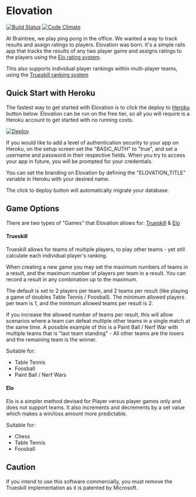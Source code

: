 Elovation
===========================

[![Build Status](https://travis-ci.org/elovation/elovation.png?branch=master)](https://travis-ci.org/elovation/elovation)
[![Code Climate](https://codeclimate.com/github/elovation/elovation/badges/gpa.svg)](https://codeclimate.com/github/elovation/elovation)

At Braintree, we play ping pong in the office. We wanted a way to track results and assign ratings to players. Elovation was born. It's a simple rails app that tracks the results of any two player game and assigns ratings to the players using the [Elo rating system](http://en.wikipedia.org/wiki/Elo_rating_system).

This also supports individual player rankings within multi-player teams, using the [Trueskill ranking system](http://research.microsoft.com/en-us/projects/trueskill/)


Quick Start with Heroku
---------------------------

The fastest way to get started with Elovation is to click the deploy to [Heroku](http://www.heroku.com) button below. Elovation can be run on the free tier, so all you will require is a Heroku account to get started with no running costs.

[![Deploy](https://www.herokucdn.com/deploy/button.png)](https://heroku.com/deploy?template=https://github.com/CarsonSallis/elovation)

If you would like to add a level of authentication security to your app on Heroku, on the setup screen set the "BASIC_AUTH" to "true", and set a username and password in their respective fields. When you try to access your app in future, you will be prompted for your credentials.

You can set the branding on Elovation by defining the "ELOVATION_TITLE" variable in Heroku with your desired name.

The click to deploy button will automatically migrate your database.

Game Options
------------
There are two types of "Games" that Elovation allows for: [Trueskill](https://en.wikipedia.org/wiki/TrueSkill) & [Elo](https://en.wikipedia.org/wiki/Elo_rating_system)

#### Trueskill
Trueskill allows for teams of multiple players, to play other teams - yet still calculate each individual player's ranking.

When creating a new game you may set the maximum numbers of teams in a result, and the maximum number of players per team in a result. You can record a result in any combination up to the maximum.  

The default is set to 2 players per team, and 2 teams per result (like playing a game of doubles Table Tennis / Foosball). The minimum allowed players per team is 1, and the minimum allowed teams per result is 2.

If you increase the allowed number of teams per result, this will allow scenarios where a team can defeat multiple other teams in a single match at the same time. A possible example of this is a Paint Ball / Nerf War with multiple teams that is "last team standing" - All other teams are the losers and the remaining team is the winner.

Suitable for:
- Table Tennis
- Foosball
- Paint Ball / Nerf Wars

#### Elo
Elo is a simpler method devised for Player versus player games only and does not support teams. It also increments and decrements by a set value which makes a win/loss amount more predictable.

Suitable for:
- Chess
- Table Tennis
- Foosball

Caution
-------
If you intend to use this software commercially, you must remove the Trueskill implementation as it is patented by Microsoft.

